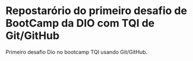 # Repostarório do primeiro desafio de BootCamp da DIO com TQI de Git/GitHub

Primeiro desafio Dio no bootcamp TQI usando Git/GitHub.


